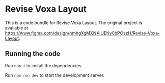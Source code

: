 
  # Revise Voxa Layout

  This is a code bundle for Revise Voxa Layout. The original project is available at https://www.figma.com/design/nmhgXgMXNXIUENy0bPOszH/Revise-Voxa-Layout.

  ## Running the code

  Run `npm i` to install the dependencies.

  Run `npm run dev` to start the development server.
  